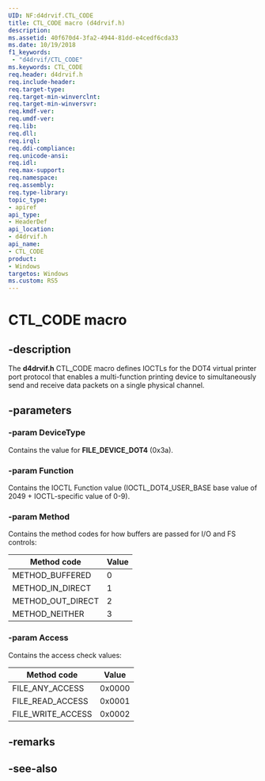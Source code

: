 ```yaml
---
UID: NF:d4drvif.CTL_CODE
title: CTL_CODE macro (d4drvif.h)
description: 
ms.assetid: 40f670d4-3fa2-4944-81dd-e4cedf6cda33
ms.date: 10/19/2018
f1_keywords:
 - "d4drvif/CTL_CODE"
ms.keywords: CTL_CODE
req.header: d4drvif.h
req.include-header:
req.target-type:
req.target-min-winverclnt:
req.target-min-winversvr:
req.kmdf-ver:
req.umdf-ver:
req.lib:
req.dll:
req.irql: 
req.ddi-compliance:
req.unicode-ansi:
req.idl:
req.max-support:
req.namespace:
req.assembly:
req.type-library: 
topic_type: 
- apiref
api_type: 
- HeaderDef
api_location: 
- d4drvif.h
api_name: 
- CTL_CODE
product:
- Windows
targetos: Windows
ms.custom: RS5
---
```


# CTL_CODE macro

## -description

The **d4drvif.h** CTL_CODE macro defines IOCTLs for the DOT4 virtual printer port protocol that enables a multi-function printing device to simultaneously send and receive data packets on a single physical channel.

## -parameters

### -param DeviceType

Contains the value for **FILE_DEVICE_DOT4** (0x3a).

### -param Function

Contains the IOCTL Function value (IOCTL_DOT4_USER_BASE base value of 2049 + IOCTL-specific value of 0-9).

### -param Method

Contains the method codes for how buffers are passed for I/O and FS controls:

| Method code | Value |
| --- | --- |
| METHOD_BUFFERED | 0 |
| METHOD_IN_DIRECT | 1 |
| METHOD_OUT_DIRECT | 2 |
| METHOD_NEITHER | 3 |

### -param Access

Contains the access check values:

| Method code | Value |
| --- | --- |
| FILE_ANY_ACCESS | 0x0000 |
| FILE_READ_ACCESS | 0x0001 |
| FILE_WRITE_ACCESS | 0x0002 |

## -remarks

## -see-also
